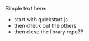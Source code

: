 Simple text here:
- start with quickstart.js
- then check out the others
- then close the library repo??

